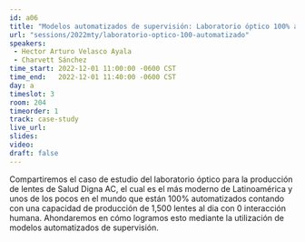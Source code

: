 ```yaml
---
id: a06
title: "Modelos automatizados de supervisión: Laboratorio óptico 100% automatizado"
url: "sessions/2022mty/laboratorio-optico-100-automatizado"
speakers:
 - Hector Arturo Velasco Ayala
 - Charvett Sánchez
time_start: 2022-12-01 11:00:00 -0600 CST
time_end:   2022-12-01 11:40:00 -0600 CST
day: a
timeslot: 3
room: 204
timeorder: 1
track: case-study
live_url: 
slides: 
video: 
draft: false
---
```


Compartiremos el caso de estudio del laboratorio óptico para la producción de lentes de Salud Digna AC, el cual es el más moderno de Latinoamérica y unos de los pocos en el mundo que están 100% automatizados contando con una capacidad de producción de 1,500 lentes al dia con 0 interacción humana. Ahondaremos en cómo logramos esto mediante la utilización de modelos automatizados de supervisión.
